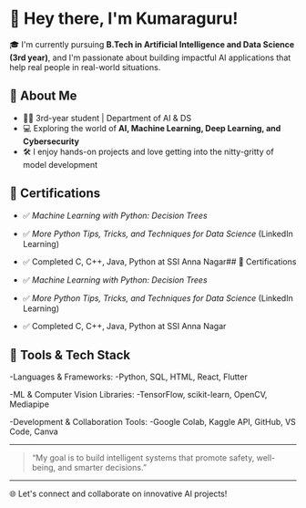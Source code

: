 # 👋 Hey there, I'm Kumaraguru!

🎓 I'm currently pursuing **B.Tech in Artificial Intelligence and Data Science (3rd year)**, and I'm passionate about building impactful AI applications that help real people in real-world situations.

## 🧠 About Me

- 🧑‍🎓 3rd-year student | Department of AI & DS
- 💻 Exploring the world of **AI, Machine Learning, Deep Learning, and Cybersecurity**
-  🛠️ I enjoy hands-on projects and love getting into the nitty-gritty of model development

## 📜 Certifications

- ✅ *Machine Learning with Python: Decision Trees*
- ✅ *More Python Tips, Tricks, and Techniques for Data Science* (LinkedIn Learning)
- ✅ Completed C, C++, Java, Python at SSI Anna Nagar## 📜 Certifications

- ✅ *Machine Learning with Python: Decision Trees*
- ✅ *More Python Tips, Tricks, and Techniques for Data Science* (LinkedIn Learning)
- ✅ Completed C, C++, Java, Python at SSI Anna Nagar

## 📂 Tools & Tech Stack

  -Languages & Frameworks:
    -Python, SQL, HTML, React, Flutter

  -ML & Computer Vision Libraries:
    -TensorFlow, scikit-learn, OpenCV, Mediapipe

  -Development & Collaboration Tools:
    -Google Colab, Kaggle API, GitHub, VS Code, Canva

---

> “My goal is to build intelligent systems that promote safety, well-being, and smarter decisions.”

---

🌐 Let's connect and collaborate on innovative AI projects!
